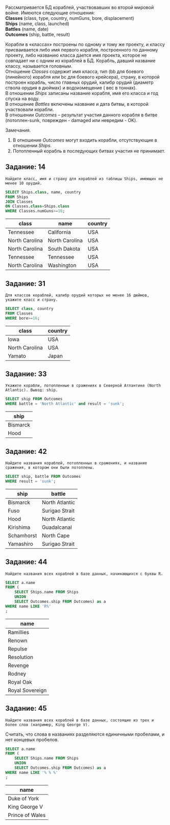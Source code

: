 Рассматривается БД кораблей, участвовавших во второй мировой войне. Имеются следующие отношения:</br>
**Classes** (class, type, country, numGuns, bore, displacement)</br>
**Ships** (name, class, launched)</br>
**Battles** (name, date)</br>
**Outcomes** (ship, battle, result)</br>

Корабли в «классах» построены по одному и тому же проекту, и классу присваивается либо имя первого корабля, построенного по данному проекту, либо названию класса дается имя проекта, которое не совпадает ни с одним из кораблей в БД. Корабль, давший название классу, называется головным.</br>
Отношение *Classes* содержит имя класса, тип (bb для боевого (линейного) корабля или bc для боевого крейсера), страну, в которой построен корабль, число главных орудий, калибр орудий (диаметр ствола орудия в дюймах) и водоизмещение ( вес в тоннах).</br>
В отношении *Ships* записаны название корабля, имя его класса и год спуска на воду. </br>
В отношение *Battles* включены название и дата битвы, в которой участвовали корабли.</br>
B отношении *Outcomes* – результат участия данного корабля в битве (потоплен-sunk, поврежден - damaged или невредим - OK).</br>

Замечания.</br>
1) В отношение *Outcomes* могут входить корабли, отсутствующие в отношении *Ships*.</br>
2) Потопленный корабль в последующих битвах участия не принимает.

## Задание: 14
	Найдите класс, имя и страну для кораблей из таблицы Ships, имеющих не менее 10 орудий.
```sql
SELECT Ships.class, name, country 
FROM Ships
JOIN Classes
ON Classes.class=Ships.class
WHERE Classes.numGuns>=10;
```
|       class     |       name      |  country |
|-----------------|-----------------|----------|
|  Tennessee      |  California     |    USA   |
|  North Carolina |  North Carolina |    USA   |
|  North Carolina |  South Dakota   |    USA   |
|  Tennessee      |  Tennessee      |    USA   |
|  North Carolina |  Washington     |    USA   |


## Задание: 31
	Для классов кораблей, калибр орудий которых не менее 16 дюймов, укажите класс и страну.
```sql
SELECT class, country
FROM Classes
WHERE bore>=16;
```
| class |country|
|-------|------------|
|Iowa|USA| 
|North Carolina|USA|
|Yamato|Japan|


## Задание: 33
	Укажите корабли, потопленные в сражениях в Северной Атлантике (North Atlantic). Вывод: ship.
```sql
SELECT ship FROM Outcomes
WHERE battle = 'North Atlantic' and result = 'sunk';
```
|ship|
|----|
|Bismarck| 
|Hood|

## Задание: 42
	Найдите названия кораблей, потопленных в сражениях, и название сражения, в котором они были потоплены.
```sql
SELECT ship, battle FROM Outcomes
WHERE result = 'sunk';
```
| ship |battle|
|-------|------------|
|Bismarck|North Atlantic| 
|Fuso|Surigao Strait|
|Hood|North Atlantic|
|Kirishima|Guadalcanal|
|Schamhorst|North Cape|
|Yamashiro|Surigao Strait|

## Задание: 44
	Найдите названия всех кораблей в базе данных, начинающихся с буквы R.
```sql
SELECT a.name 
FROM (
	SELECT Ships.name FROM Ships
	UNION
	SELECT Outcomes.ship FROM Outcomes) as a
WHERE name LIKE 'R%'
;
```
|name|
|----|
|Ramillies|
|Renown|
|Repulse|
|Resolution|
|Revenge|
|Rodney|
|Royal Oak|
|Royal Sovereign|

## Задание: 45
	Найдите названия всех кораблей в базе данных, состоящие из трех и более слов (например, King George V).
Считать, что слова в названиях разделяются единичными пробелами, и нет концевых пробелов.
```sql
SELECT a.name 
FROM (
	SELECT Ships.name FROM Ships
	UNION
	SELECT Outcomes.ship FROM Outcomes) as a
WHERE name LIKE '% % %'
;
```
|name|
|----|
|Duke of York|
|King George V|
|Prince of Wales|
